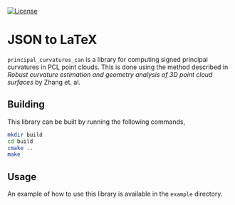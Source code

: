 [![License](https://img.shields.io/github/license/CameronDevine/PCL-Principal-Curvature-CAN)](LICENSE)

# JSON to LaTeX

`principal_curvatures_can` is a library for computing signed principal curvatures in PCL point clouds.
This is done using the method described in _Robust curvature estimation and geometry analysis of 3D point cloud surfaces_ by Zhang et. al.


## Building

This library can be built by running the following commands,

```bash
mkdir build
cd build
cmake ..
make
```

## Usage

An example of how to use this library is available in the `example` directory.
